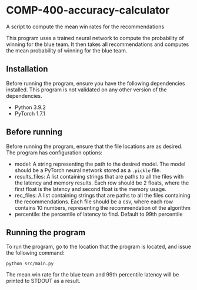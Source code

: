# COMP-400-accuracy-calculator
A script to compute the mean win rates for the recommendations

This program uses a trained neural network to compute the probability of winning for the blue team. It then takes all recommendations and computes the mean probability of winning for the blue team. 

## Installation

Before running the program, ensure you have the following dependencies installed. This program is not validated on any other version of the dependencies. 

- Python 3.9.2
- PyTorch 1.7.1

## Before running

Before running the program, ensure that the file locations are as desired. The program has configuration options:

- model: A string representing the path to the desired model. The model should be a PyTorch neural network stored as a ```.pickle``` file.
- results_files: A list containing strings that are paths to all the files with the latency and memory results. Each row should be 2 floats, where the first float is the latency and second float is the memory usage.
- rec_files: A list containing strings that are paths to all the files containing the recommendations. Each file should be a csv, where each row contains 10 numbers, representing the recommendation of the algorithm
- percentile: the percentile of latency to find. Default to 99th percentile

## Running the program

To run the program, go to the location that the program is located, and issue the following command:

```
python src/main.py
```

The mean win rate for the blue team and 99th percentile latency will be printed to STDOUT as a result. 